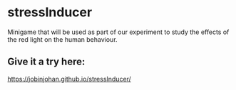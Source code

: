 # stressInducer
Minigame that will be used as part of our experiment to study the effects of the red light on the human behaviour.
## Give it a try here: 
https://jobinjohan.github.io/stressInducer/
